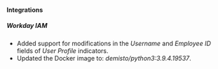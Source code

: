 
#### Integrations
##### Workday IAM
- Added support for modifications in the *Username* and *Employee ID* fields of *User Profile* indicators.
- Updated the Docker image to: *demisto/python3:3.9.4.19537*.
